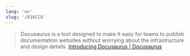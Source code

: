 ```yaml
---
lang: 'en'
slug: '/816CC8'
---
```


> Docusaurus is a tool designed to make it easy for teams to publish documentation websites without worrying about the infrastructure and design details. [Introducing Docusaurus | Docusaurus](https://docusaurus.io/blog/2017/12/14/introducing-docusaurus#:~:text=Docusaurus%20is%20a%20tool%20designed,the%20infrastructure%20and%20design%20details.)
